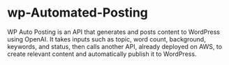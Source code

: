 # wp-Automated-Posting
WP Auto Posting is an API that generates and posts content to WordPress using OpenAI. It takes inputs such as topic, word count, background, keywords, and status, then calls another API, already deployed on AWS, to create relevant content and automatically publish it to WordPress.
